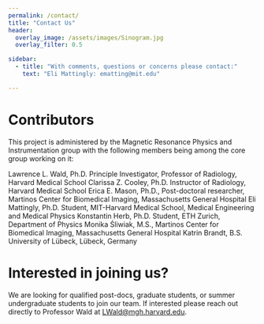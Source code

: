 ```yaml
---
permalink: /contact/
title: "Contact Us"
header:
  overlay_image: /assets/images/Sinogram.jpg
  overlay_filter: 0.5

sidebar:
  - title: "With comments, questions or concerns please contact:"
    text: "Eli Mattingly: ematting@mit.edu"

---
```

# Contributors 

This project is administered by the Magnetic Resonance Physics and Instrumentation group with the following members being among the core group working on it:

Lawrence L. Wald, Ph.D. Principle Investigator, Professor of Radiology, Harvard Medical School
Clarissa Z. Cooley, Ph.D. Instructor of Radiology, Harvard Medical School
Erica E. Mason, Ph.D., Post-doctoral researcher, Martinos Center for Biomedical Imaging, Massachusetts General Hospital
Eli Mattingly, Ph.D. Student, MIT-Harvard Medical School, Medical Engineering and Medical Physics
Konstantin Herb, Ph.D. Student, ETH Zurich, Department of Physics
Monika Śliwiak, M.S., Martinos Center for Biomedical Imaging, Massachusetts General Hospital
Katrin Brandt, B.S. University of Lübeck, Lübeck, Germany

# Interested in joining us?
We are looking for qualified post-docs, graduate students, or summer undergraduate students to join our team. If interested please reach out directly to Professor Wald at LWald@mgh.harvard.edu.
